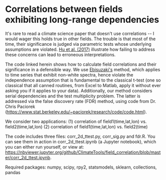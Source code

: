 # Correlations between fields exhibiting long-range dependencies

It's rare to read a climate science paper that doesn't use correlations -- I would wager this holds true in other fields. The trouble is that most of the time, their significance is judged via parametric tests whose underlying assumptions are violated. [Hu et al. (2017)](https://www.sciencedirect.com/science/article/pii/S0012821X16306823) illustrate how failing to address these concerns can lead to erroneous interpretations.

The code linked herein shows how to calculate field correlations and their significance in a defensible way. We use [Ebisuzaki's](goo.gl/rr254V) method, which applies to time series that exhibit non-white spectra, hence violate the independence assumption that is fundamental to the classical t-test (one so classical that all canned routines, from Excel to Matlab, apply it without ever asking you if it applies to your data).  Additionally, our method considers serial dependencies and the test multiplicity problem. The latter is addressed via the false discovery rate (FDR) method, using code from Dr. Chris Paciorek (https://www.stat.berkeley.edu/~paciorek/research/code/code.html).

We consider two applications:
(1) correlation of field1(time,lat,lon) vs. field2(time,lat,lon)
(2) correlation of field1(time,lat,lon) vs. field2(time)

The code includes three files: corr_2d_ttest.py, corr_sig.py and fdr.R.
You can see them in action in corr_2d_ttest.ipynb  (a Jupyter notebook), which you can either run yourself, or view at: https://nbviewer.jupyter.org/github/ClimateTools/field_correlation/blob/master/corr_2d_ttest.ipynb.

Required packages: numpy, scipy, rpy2, statsmodels, sklearn, collections, pandas
